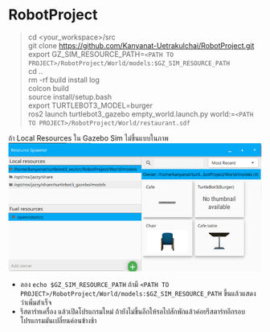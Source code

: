 # RobotProject
> cd <your_workspace>/src <br>
> git clone https://github.com/Kanyanat-Uetrakulchai/RobotProject.git <br>
> export GZ_SIM_RESOURCE_PATH=`<PATH TO PROJECT>/RobotProject/World/models:$GZ_SIM_RESOURCE_PATH` <br>
> cd .. <br>
> rm -rf build install log <br>
> colcon build <br>
> source install/setup.bash <br>
> export TURTLEBOT3_MODEL=burger <br>
> ros2 launch turtlebot3_gazebo empty_world.launch.py world:=`<PATH TO PROJECT>/RobotProject/World/restaurant.sdf`

ถ้า Local Resources ใน Gazebo Sim ไม่ขึ้นแบบในภาพ
![alt text](image.png)
- ลอง `echo $GZ_SIM_RESOURCE_PATH` ถ้ามี `<PATH TO PROJECT>/RobotProject/World/models:$GZ_SIM_RESOURCE_PATH` ขึ้นแล้วแสดงว่าเพิ่มสำเร็จ
- รีสตาร์ทเครื่อง แล้วเปิดโปรแกรมใหม่ ถ้ายังไม่ขึ้นอีกให้รอไปสักพักแล้วค่อยรีสตาร์ทอีกรอบ โปรแกรมมันเปลี่ยนค่อนข้างช้า
